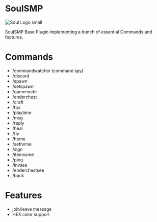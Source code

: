 # SoulSMP
![Soul Logo small](https://github.com/Gxmmxr/SoulSMP/assets/111182954/526fd0dc-56ce-42ce-a037-81b9de0a10b1)

SoulSMP Base Plugin implementing a bunch of essential Commands and features.

# Commands
-   /commandwatcher (command spy)
-   /discord
-   /spawn
-   /setspawn
-   /gamemode
-   /enderchest
-   /craft
-   /tpa
-   /playtime
-   /msg
-   /reply
-   /heal
-   /fly
-   /home
-   /sethome
-   /sign
-   /itemname
-   /ping
-   /invsee
-   /enderchestsee
-   /back
# Features
- join/leave message
- HEX color support
